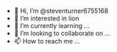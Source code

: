 - 👋 Hi, I’m @steventurner6755168
- 👀 I’m interested in lion
- 🌱 I’m currently learning ...
- 💞️ I’m looking to collaborate on ...
- 📫 How to reach me ...

<!---
steventurner6755168/steventurner6755168 is a ✨ special ✨ repository because its `README.md` (this file) appears on your GitHub profile.
You can click the Preview link to take a look at your changes.
--->
